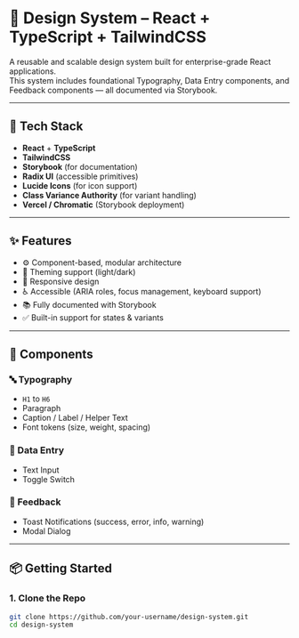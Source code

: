 # 🧩 Design System – React + TypeScript + TailwindCSS

A reusable and scalable design system built for enterprise-grade React applications.  
This system includes foundational Typography, Data Entry components, and Feedback components — all documented via Storybook.

---

## 📁 Tech Stack

- **React** + **TypeScript**
- **TailwindCSS**
- **Storybook** (for documentation)
- **Radix UI** (accessible primitives)
- **Lucide Icons** (for icon support)
- **Class Variance Authority** (for variant handling)
- **Vercel / Chromatic** (Storybook deployment)

---

## ✨ Features

- ⚙️ Component-based, modular architecture
- 🎨 Theming support (light/dark)
- 📱 Responsive design
- ♿ Accessible (ARIA roles, focus management, keyboard support)
- 📚 Fully documented with Storybook
- ✅ Built-in support for states & variants

---

## 🧱 Components

### 🔤 Typography
- `H1` to `H6`
- Paragraph
- Caption / Label / Helper Text
- Font tokens (size, weight, spacing)

### 🧾 Data Entry
- Text Input
- Toggle Switch

### 📣 Feedback
- Toast Notifications (success, error, info, warning)
- Modal Dialog

---

## 📦 Getting Started

### 1. Clone the Repo

```bash
git clone https://github.com/your-username/design-system.git
cd design-system
